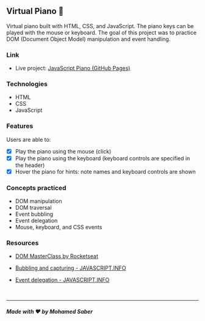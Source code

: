 ## Virtual Piano 🎹

Virtual piano built with HTML, CSS, and JavaScript. The piano keys can be played with the mouse or keyboard. The goal of this project was to practice DOM (Document Object Model) manipulation and event handling.

### Link

- Live project: [JavaScript Piano (GitHub Pages)](https://julianachagas.github.io/piano/)

### Technologies

- HTML
- CSS
- JavaScript

### Features

Users are able to:

- [x] Play the piano using the mouse (click)
- [x] Play the piano using the keyboard (keyboard controls are specified in the header)
- [x] Hover the piano for hints: note names and keyboard controls are shown

### Concepts practiced

- DOM manipulation
- DOM traversal
- Event bubbling
- Event delegation
- Mouse, keyboard, and CSS events

### Resources

- [DOM MasterClass by Rocketseat](https://www.youtube.com/watch?v=UftSB4DaRU4&ab_channel=Rocketseat)

- [Bubbling and capturing - JAVASCRIPT.INFO](https://javascript.info/bubbling-and-capturing)

- [Event delegation - JAVASCRIPT.INFO](https://javascript.info/event-delegation)

<br>

---

##### Made with ❤ by Mohamed Saber
